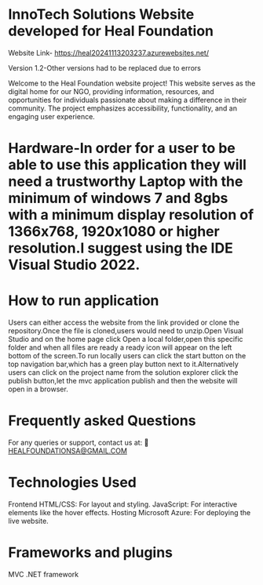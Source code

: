  # InnoTech Solutions Website developed for Heal Foundation
 Website Link- https://heal20241113203237.azurewebsites.net/

Version 1.2-Other versions had to be replaced due to errors

Welcome to the Heal Foundation website project! This website serves as the digital home for our NGO, providing information, resources, and opportunities for individuals passionate about making a difference in their community. The project emphasizes accessibility, functionality, and an engaging user experience.

# Hardware-In order for a user to be able to use this application they will need a trustworthy Laptop with the minimum of windows 7 and 8gbs with a minimum display resolution of 1366x768, 1920x1080 or higher resolution.I suggest using the IDE Visual Studio 2022.

# How to run application
Users can either access the website from the link provided or clone the repository.Once the file is cloned,users would need to unzip.Open Visual Studio and on the home page click Open a local folder,open this specific folder and when all files are ready a ready icon will appear on the left bottom of the screen.To run locally users can click the start button on the top navigation bar,which has a green play button next to it.Alternatively users can click on the project name  from the solution explorer click the publish button,let the mvc application publish and then the website will open in a browser.

# Frequently asked Questions




For any queries or support, contact us at:
📩 HEALFOUNDATIONSA@GMAIL.COM 


# Technologies Used
Frontend
HTML/CSS: For layout and styling.
JavaScript: For interactive elements like the hover effects.
Hosting
Microsoft Azure: For deploying the live website.
# Frameworks and plugins
MVC .NET framework
